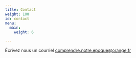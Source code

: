 ```yaml
---
title: Contact
weight: 100
id: contact
menu:
  main:
    weight: 6

---
```

Écrivez nous un courriel [comprendre.notre.epoque@orange.fr](mailto:comprendre.notre.epoque@orange.fr)